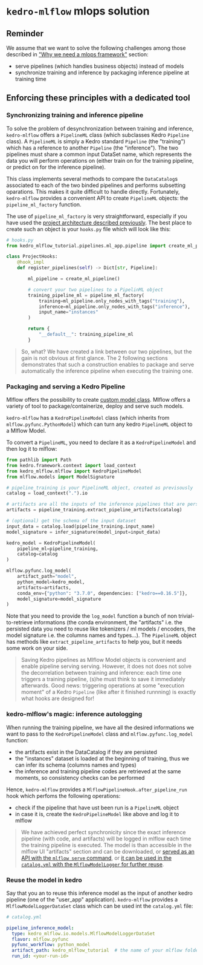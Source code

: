 # ``kedro-mlflow`` mlops solution

## Reminder

We assume that we want to solve the following challenges among those described in ["Why we need a mlops framework"](./01_why_framework.md) section:

- serve pipelines (which handles business objects) instead of models
- synchronize training and inference by packaging inference pipeline at training time

## Enforcing these principles with a dedicated tool

### Synchronizing training and inference pipeline

To solve the problem of desynchronization between training and inference, ``kedro-mlflow`` offers a `PipelineML` class (which subclasses Kedro `Pipeline` class). A `PipelineML` is simply a Kedro standard ``Pipeline`` (the "training") which has a reference to another ``Pipeline`` (the "inference"). The two pipelines must share a common input DataSet name, which represents the data you will perform operations on (either train on for the training pipeline, or predict on for the inference pipeline).

This class implements several methods to compare the ``DataCatalog``s associated to each of the two binded pipelines and performs subsetting oparations. This makes it quite difficult to handle directly. Fortunately, ``kedro-mlflow`` provides a convenient API to create ``PipelineML`` objects: the ``pipeline_ml_factory`` function.

The use of ``pipeline_ml_factory`` is very straightforward, especially if you have used the [project architecture described previously](./02_ml_project_components.md). The best place to create such an object is your `hooks.py` file which will look like this:

```python
# hooks.py
from kedro_mlflow_tutorial.pipelines.ml_app.pipeline import create_ml_pipeline

class ProjectHooks:
    @hook_impl
    def register_pipelines(self) -> Dict[str, Pipeline]:

        ml_pipeline = create_ml_pipeline()

        # convert your two pipelines to a PipelinML object
        training_pipeline_ml = pipeline_ml_factory(
            training=ml_pipeline.only_nodes_with_tags("training"),
            inference=ml_pipeline.only_nodes_with_tags("inference"),
            input_name="instances"
        )

        return {
            "__default__": training_pipeline_ml
        }

```

> So, what? We have created a link between our two pipelines, but the gain is not obvious at first glance. The 2 following sections demonstrates that such a construction enables to package and serve automatically the inference pipeline when executing the training one.

### Packaging and serving a Kedro Pipeline

Mlflow offers the possibility to create [custom model class](https://www.mlflow.org/docs/latest/models.html#custom-python-models). Mlflow offers a variety of tool to package/containerize, deploy and serve such models.

``kedro-mlflow`` has a ``KedroPipelineModel`` class (which inherits from ``mlflow.pyfunc.PythonModel``) which can turn any kedro ``PipelineML`` object to a Mlflow Model.

To convert a ``PipelineML``, you need to declare it as a ``KedroPipelineModel`` and then log it to mlflow:

```python
from pathlib import Path
from kedro.framework.context import load_context
from kedro_mlflow.mlflow import KedroPipelineModel
from mlflow.models import ModelSignature

# pipeline_training is your PipelineML object, created as previsously
catalog = load_context(".").io

# artifacts are all the inputs of the inference pipelines that are persisted in the catalog
artifacts = pipeline_training.extract_pipeline_artifacts(catalog)

# (optional) get the schema of the input dataset
input_data = catalog.load(pipeline_training.input_name)
model_signature = infer_signature(model_input=input_data)

kedro_model = KedroPipelineModel(
    pipeline_ml=pipeline_training,
    catalog=catalog
)

mlflow.pyfunc.log_model(
    artifact_path="model",
    python_model=kedro_model,
    artifacts=artifacts,
    conda_env={"python": "3.7.0", dependencies: ["kedro==0.16.5"]},
    model_signature=model_signature
)
```

Note that you need to provide the ``log_model`` function a bunch of non trivial-to-retrieve informations (the conda environment, the "artifacts" i.e. the persisted data you need to reuse like tokenizers / ml models / encoders, the model signature i.e. the columns names and types...). The ``PipelineML`` object has methods like `extract_pipeline_artifacts` to help you, but it needs some work on your side.

> Saving Kedro pipelines as Mlflow Model objects is convenient and enable pipeline serving serving. However, it does not does not solve the decorrelation between training and inference: each time one triggers a training pipeline, (s)he must think to save it immediately afterwards. Good news: triggering operations at some "execution moment" of a Kedro ``Pipeline`` (like after it finished runnning) is exactly what hooks are designed for!

### kedro-mlflow's magic: inference autologging

When running the training pipeline, we have all the desired informations we want to pass to the ``KedroPipelineModel`` class and ``mlflow.pyfunc.log_model`` function:

- the artifacts exist in the DataCatalog if they are persisted
- the "instances" dataset is loaded at the beginning of training, thus we can infer its schema (columns names and types)
- the inference and training pipeline codes are retrieved at the same moments, so consistency checks can be performed

Hence, ``kedro-mlflow`` provides a ``MlflowPipelineHook.after_pipeline_run`` hook which perfoms the following operations:

- check if the pipeline that have ust been run is a ``PipelineML`` object
- in case it is, create the ``KedroPipelineModel`` like above and log it to mlflow

> We have achieved perfect synchronicity since the exact inference pipeline (with code, and artifacts) will be logged in mlflow each time the training pipeline is executed. The model is than accessible in the mlflow UI "artifacts" section and can be downloaded, or [served as an API with the ``mlflow serve`` command](https://www.mlflow.org/docs/latest/cli.html#mlflow-models-serve), or [it can be used in the `catalog.yml` with the `MlflowModelLogger` for further reuse](https://github.com/Galileo-Galilei/kedro-mlflow-tutorial#serve-the-inference-pipeline-to-a-end-user).

### Reuse the model in kedro

Say that you an to reuse this inference model as the input of another kedro pipeline (one of the "user_app" application). ``kedro-mlflow`` provides a ``MlflowModelLoggerDataSet`` class which can be used int the ``catalog.yml`` file:

```yaml
# catalog.yml

pipeline_inference_model:
  type: kedro_mlflow.io.models.MlflowModelLoggerDataSet
  flavor: mlflow.pyfunc
  pyfunc_workflow: python_model
  artifact_path: kedro_mlflow_tutorial  # the name of your mlflow folder = the model_name in pipeline_ml_factory
  run_id: <your-run-id>  
```
